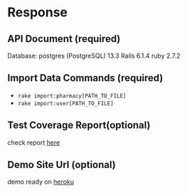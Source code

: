 # Response
## API Document (required)
  Database: postgres (PostgreSQL) 13.3
  Rails 6.1.4
  ruby 2.7.2
## Import Data Commands (required)
  * `rake import:pharmacy[PATH_TO_FILE]`
  * `rake import:user[PATH_TO_FILE]`

## Test Coverage Report(optional)
  check report [here](#test-coverage-reportoptional)
  
## Demo Site Url (optional)
  demo ready on [heroku](#demo-site-url-optional)
